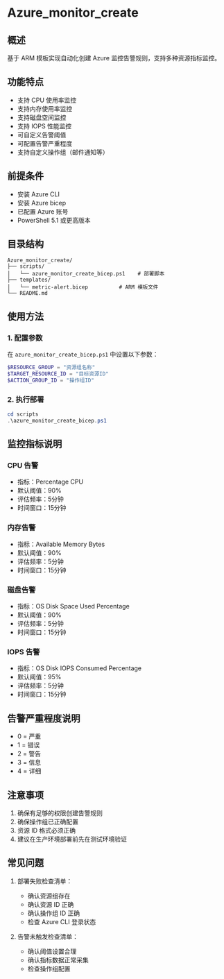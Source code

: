 # Azure_monitor_create

## 概述

基于 ARM 模板实现自动化创建 Azure 监控告警规则，支持多种资源指标监控。

## 功能特点

- 支持 CPU 使用率监控
- 支持内存使用率监控
- 支持磁盘空间监控
- 支持 IOPS 性能监控
- 可自定义告警阈值
- 可配置告警严重程度
- 支持自定义操作组（邮件通知等）

## 前提条件

- 安装 Azure CLI
- 安装 Azure bicep
- 已配置 Azure 账号
- PowerShell 5.1 或更高版本

## 目录结构

``` text
Azure_monitor_create/
├── scripts/
│   └── azure_monitor_create_bicep.ps1    # 部署脚本
├── templates/
│   └── metric-alert.bicep          # ARM 模板文件
└── README.md
```

## 使用方法

### 1. 配置参数

在 `azure_monitor_create_bicep.ps1` 中设置以下参数：

```powershell
$RESOURCE_GROUP = "资源组名称"
$TARGET_RESOURCE_ID = "目标资源ID"
$ACTION_GROUP_ID = "操作组ID"
```

### 2. 执行部署

```powershell
cd scripts
.\azure_monitor_create_bicep.ps1
```

## 监控指标说明

### CPU 告警

- 指标：Percentage CPU
- 默认阈值：90%
- 评估频率：5分钟
- 时间窗口：15分钟

### 内存告警

- 指标：Available Memory Bytes
- 默认阈值：90%
- 评估频率：5分钟
- 时间窗口：15分钟

### 磁盘告警

- 指标：OS Disk Space Used Percentage
- 默认阈值：90%
- 评估频率：5分钟
- 时间窗口：15分钟

### IOPS 告警

- 指标：OS Disk IOPS Consumed Percentage
- 默认阈值：95%
- 评估频率：5分钟
- 时间窗口：15分钟

## 告警严重程度说明

- 0 = 严重
- 1 = 错误
- 2 = 警告
- 3 = 信息
- 4 = 详细

## 注意事项

1. 确保有足够的权限创建告警规则
2. 确保操作组已正确配置
3. 资源 ID 格式必须正确
4. 建议在生产环境部署前先在测试环境验证

## 常见问题

1. 部署失败检查清单：
   - 确认资源组存在
   - 确认资源 ID 正确
   - 确认操作组 ID 正确
   - 检查 Azure CLI 登录状态

2. 告警未触发检查清单：
   - 确认阈值设置合理
   - 确认指标数据正常采集
   - 检查操作组配置
